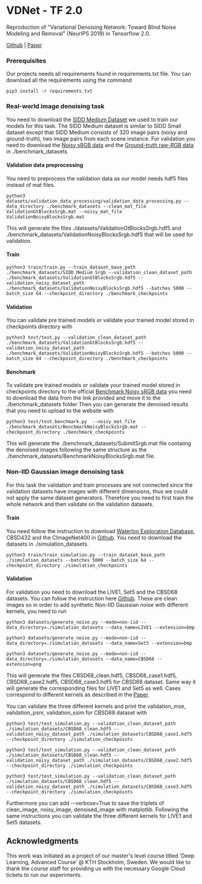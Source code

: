 # VDNet - TF 2.0

Reproduction of "Variational Denoising Network: Toward Blind Noise
Modeling and Removal" (NeurIPS 2019) in Tensorflow 2.0.

[Github] | [Paper]

### Prerequisites

Our projects needs all requirements found in requirements.txt file. 
You can download all the requirements using the command
```
pip3 install -r requirements.txt
```

### Real-world image denoising task
You need to download the [SIDD Medium Dataset] we used to train our models for this task.
The SIDD Medium dataset is similar to SIDD Small dataset except that SIDD Medium consists of 320 image pairs (noisy and ground-truth),
two image pairs from each scene instance.
For validation you need to download the [Noisy sRGB data] and the [Ground-truth raw-RGB data] in ./benchmark_datasets

#### Validation data preprocessing
You need to preprocess the validation data as our model needs hdf5 files instead of mat files.
```
python3 datasets/validation_data_processing/validation_data_processing.py --data_directory ./benchmark_datasets --clean_mat_file ValidationGtBlocksSrgb.mat --noisy_mat_file ValidationNoisyBlocksSrgb.mat
```
This will generate the files ./datasets/ValidationGtBlocksSrgb.hdf5 and ./benchmark_datasets/ValidationNoisyBlocksSrgb.hdf5 
that will be used for validation. 

#### Train
```
python3 train/train.py --train_dataset_base_path ./benchmark_datasets/SIDD_Medium_Srgb --validation_clean_dataset_path ./benchmark_datasets/ValidationGtBlocksSrgb.hdf5 --validation_noisy_dataset_path  ./benchmark_datasets/ValidationNoisyBlocksSrgb.hdf5 --batches 5000 --batch_size 64 --checkpoint_directory ./benchmark_checkpoints
```
#### Validation
You can validate pre trained models or validate your trained model stored in checkpoints directory with
```
python3 test/test.py --validation_clean_dataset_path ./benchmark_datasets/ValidationGtBlocksSrgb.hdf5 --validation_noisy_dataset_path  ./benchmark_datasets/ValidationNoisyBlocksSrgb.hdf5 --batches 5000 --batch_size 64 --checkpoint_directory ./benchmark_checkpoints
```
#### Benchmark
To validate pre trained models or validate your trained model stored in checkpoints directory
to the official [Benchmark Noisy sRGB data] you need to download the data from the link provided
and move it to the ./benchmark_datasets folder
Then you can generate the denoised results that you need to upload to the website with
```
python3 test/test_benchmark.py  --noisy_mat_file ./benchmark_datasets/BenchmarkNoisyBlocksSrgb.mat --checkpoint_directory ./benchmark_checkpoints
```
This will generate the ./benchmark_datasets/SubmitSrgb.mat file contaiing the denoised images following the 
same structure as the ./benchmark_datasets/BenchmarkNoisyBlocksSrgb.mat file.

### Non-IID Gaussian image denoising task
For this task the validation and train processes are not connected since the validation 
datasets have images with different dimensions, thus we could not apply the same dataset generators.
Therefore you need to first train the whole network and then validate on the validation datasets.
#### Train
You need follow the instruction to download [Waterloo Exploration Database], CBSD432 and the CImageNet400 in [Github].
You need to download the datasets in ./simulation_datasets. 
```
python3 train/train_simulation.py --train_dataset_base_path ./simulation_datasets --batches 5000 --batch_size 64 --checkpoint_directory ./simulation_checkpoints
```
#### Validation
For validation you need to download the LIVE1, Set5 and the CBSD68 datasets. You can follow the instruction here [Github].
These are clean images so in order to add synthetic Non-IID Gaussian noise with different kernels, you need to run
```
python3 datasets/generate_noise.py --mode=non-iid --data_directory=./simulation_datasets --data_name=LIVE1 --extension=bmp
```
```
python3 datasets/generate_noise.py --mode=non-iid --data_directory=./simulation_datasets --data_name=Set5 --extension=bmp
```
```
python3 datasets/generate_noise.py --mode=non-iid --data_directory=./simulation_datasets --data_name=CBSD68 --extension=png
```

This will generate the files CBSD68_clean.hdf5, CBSD68_case1.hdf5, CBSD68_case2.hdf5, CBSD68_case3.hdf5 for CBSD68 dataset.
Same way it will generate the corresponding files for LIVE1 and Set5 as well.
Cases correspond to different kernels as described in the [Paper].

You can validate the three different kernels and print the validation_mse, validation_psnr, validation_ssim for CBSD68 dataset with 
```
python3 test/test_simulation.py --validation_clean_dataset_path ./simulation_datasets/CBSD68_clean.hdf5 --validation_noisy_dataset_path ./simulation_datasets/CBSD68_case1.hdf5 --checkpoint_directory ./simulation_checkpoints
```
```
python3 test/test_simulation.py --validation_clean_dataset_path ./simulation_datasets/CBSD68_clean.hdf5 --validation_noisy_dataset_path ./simulation_datasets/CBSD68_case2.hdf5 --checkpoint_directory ./simulation_checkpoints
```
```
python3 test/test_simulation.py --validation_clean_dataset_path ./simulation_datasets/CBSD68_clean.hdf5 --validation_noisy_dataset_path ./simulation_datasets/CBSD68_case3.hdf5 --checkpoint_directory ./simulation_checkpoints
```
Furthermore you can add --verbose=True to save the triplets of clean_image, noisy_image, denoised_image with matplotlib.
Following the same instructions you can validate the three different kernels for LIVE1 and Set5 datasets.

## Acknowledgments

This work was initiated as a project of our master's level course titled 'Deep Learning, Advanced Course' @ KTH Stockholm, Sweden. We would like to thank the course staff for providing us with the necessary Google Cloud tickets to run our experiments.

[Paper]: https://arxiv.org/pdf/1908.11314v2.pdf
[Github]: https://github.com/zsyOAOA/VDNet
[SIDD Medium Dataset]: ftp://sidd_user:sidd_2018@130.63.97.225/SIDD_Medium_Srgb.zip
[Noisy sRGB data]: ftp://sidd_user:sidd_2018@130.63.97.225/SIDD_Blocks/ValidationNoisyBlocksSrgb.mat
[Ground-truth raw-RGB data]: ftp://sidd_user:sidd_2018@130.63.97.225/SIDD_Blocks/ValidationGtBlocksRaw.mat
[Reproducibility Challenge @ NeurIPS 2019]: https://reproducibility-challenge.github.io/neurips2019/
[Waterloo Exploration Database]: https://ece.uwaterloo.ca/~k29ma/exploration/
[Benchmark Noisy sRGB data]: ftp://sidd_user:sidd_2018@130.63.97.225/SIDD_Blocks/BenchmarkNoisyBlocksSrgb.mat